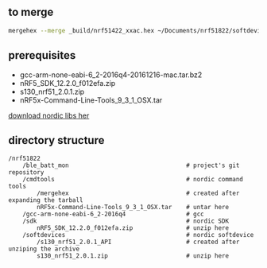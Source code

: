 ## to merge
```bash
mergehex --merge _build/nrf51422_xxac.hex ~/Documents/nrf51822/softdevices/s130_nrf51_2.0.1_softdevice.hex --output _build/uart.hex
```

## prerequisites
* gcc-arm-none-eabi-6_2-2016q4-20161216-mac.tar.bz2
* nRF5_SDK_12.2.0_f012efa.zip
* s130_nrf51_2.0.1.zip
* nRF5x-Command-Line-Tools_9_3_1_OSX.tar

[download nordic libs her](http://www.nordicsemi.com/eng/Products/Bluetooth-low-energy/nRF51822#Downloads)

## directory structure
```
/nrf51822
    /ble_batt_mon                                 # project's git repository
    /cmdtools                                     # nordic command tools
        /mergehex                                 # created after expanding the tarball
        nRF5x-Command-Line-Tools_9_3_1_OSX.tar    # untar here
    /gcc-arm-none-eabi-6_2-2016q4                 # gcc
    /sdk                                          # nordic SDK
        nRF5_SDK_12.2.0_f012efa.zip               # unzip here
    /softdevices                                  # nordic softdevice
        /s130_nrf51_2.0.1_API                     # created after unziping the archive
        s130_nrf51_2.0.1.zip                      # unzip here
```

